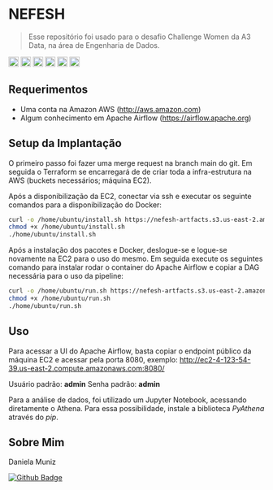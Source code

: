 # NEFESH

> Esse repositório foi usado para o desafio Challenge Women da A3 Data, na área de Engenharia de Dados.

<code><img  height="20"  src="https://img.shields.io/badge/Git-F05032?style=plastic&logo=git&logoColor=white"/></code>
<code><img  height="20"  src="https://img.shields.io/badge/Amazon_AWS-232F3E?style=for-the-badge&logo=amazon-aws&logoColor=white"/></code>
<code><img  height="20"  src="https://img.shields.io/badge/Python-3776AB?style=plastic&logo=python&logoColor=white"/></code>
<code><img  height="20"  src="https://img.shields.io/badge/Airflow-017CEE?style=plastic&logo=Apache%20Airflow&logoColor=white"/></code>
<code><img  height="20"  src="https://img.shields.io/badge/Jupyter-F37626.svg?&style=for-the-badge&logo=Jupyter&logoColor=white"/></code>
<code><img  height="20"  src="https://img.shields.io/badge/Docker-2CA5E0?style=for-the-badge&logo=docker&logoColor=white"/></code>

## Requerimentos
  
* Uma conta na Amazon AWS (http://aws.amazon.com)
* Algum conhecimento em Apache Airflow (https://airflow.apache.org)

## Setup da Implantação

O primeiro passo foi fazer uma merge request na branch main do git. Em seguida o Terraform se encarregará de de criar toda a infra-estrutura na AWS (buckets necessários; máquina EC2).

Após a disponibilização da EC2, conectar via ssh e executar os seguinte comandos para a disponibilização do Docker: 
```sh
curl -o /home/ubuntu/install.sh https://nefesh-artfacts.s3.us-east-2.amazonaws.com/ec2/install.sh 
chmod +x /home/ubuntu/install.sh
./home/ubuntu/install.sh
```

Após a instalação dos pacotes e Docker, deslogue-se e logue-se novamente na EC2 para o uso do mesmo. Em seguida execute os seguintes comando para instalar rodar o container do Apache Airflow e copiar a DAG necessária para o uso da pipeline:
```sh
curl -o /home/ubuntu/run.sh https://nefesh-artfacts.s3.us-east-2.amazonaws.com/ec2/run.sh
chmod +x /home/ubuntu/run.sh
./home/ubuntu/run.sh
```

## Uso 

Para acessar a UI do  Apache Airflow, basta copiar o endpoint público da máquina EC2 e acessar pela porta 8080, exemplo: http://ec2-4-123-54-39.us-east-2.compute.amazonaws.com:8080/

Usuário padrão: **admin**
Senha padrão: **admin**

Para a análise de dados, foi utilizado um Jupyter Notebook, acessando diretamente o Athena. Para essa possibilidade, instale a biblioteca *PyAthena* através do *pip*.

## Sobre Mim

Daniela Muniz

[![Github Badge](https://img.shields.io/badge/-Github-000?style=flat-square&logo=Github&logoColor=white&link=https://github.com/dwmuniz)](https://github.com/dwmuniz)
